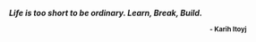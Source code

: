 <p align="center">
  <i><b>
    Life is too short to be ordinary. Learn, Break, Build.
  </b></i>
</p>
<p align="right">
  <sub><b>- Karih Itoyj</b></sub>
</p>
